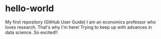 # hello-world
My first repository (GitHub User Guide)
I am an economics professor who loves research. That's why I'm here! Trying to keep up with advances in data science. So excited!!
